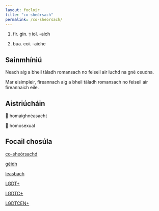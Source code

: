 ```yaml
---
layout: focloir
title: "co-sheòrsach"
permalink: /co-sheorsach/
---
```


1. fir. gin. ⁊ iol. -aich

2. bua. coi. -aiche

## Sainmhíniú

Neach aig a bheil tàladh romansach no feiseil air luchd na gnè ceudna.

Mar eisimpleir, fireannach aig a bheil tàladh romansach no feiseil air fireannaich eile.

## Aistriúcháin

&#x1f3f4;&#xe0067;&#xe0062;&#xe0073;&#xe0063;&#xe0074;&#xe007f; homaighnéasacht

&#x1f3f4;&#xe0067;&#xe0062;&#xe0065;&#xe006e;&#xe0067;&#xe007f; homosexual

## Focail chosúla

[co-sheòrsachd](https://faclair.lgbt/co-sheorsachd/)

[gèidh](https://faclair.lgbt/geidh/)

[leasbach](https://faclair.lgbt/leasbach/)

[LGDT+](https://faclair.lgbt/lgdt/)

[LGDTC+](https://faclair.lgbt/lgdtc/)

[LGDTCEN+](https://faclair.lgbt/lgdtcen/)